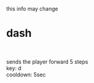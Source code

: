 this info may change<br>
<h1>dash</h1><br>
<p>sends the player forward 5 steps<br>key: d<br>cooldown: 5sec</p>
